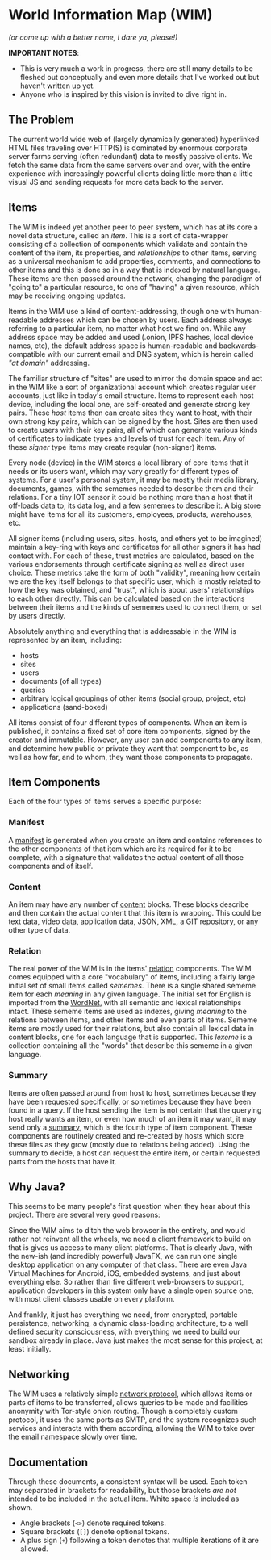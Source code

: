 # World Information Map (WIM)

*(or come up with a better name, I dare ya, please!)*

**IMPORTANT NOTES**:
* This is very much a work in progress, there are still many details to be fleshed out conceptually and even more details that I've worked out but haven't written up yet.
* Anyone who is inspired by this vision is invited to dive right in.

## The Problem

The current world wide web of (largely dynamically generated) hyperlinked HTML files traveling over HTTP(S) is dominated by enormous corporate server farms serving (often redundant) data to mostly passive clients.  We fetch the same data from the same servers over and over, with the entire experience with increasingly powerful clients doing little more than a little visual JS and sending requests for more data back to the server.

## Items

The WIM is indeed yet another peer to peer system, which has at its core a novel data structure, called an *item*.  This is a sort of data-wrapper consisting of a collection of components which validate and contain the content of the item, its properties, and *relationships* to other items, serving as a universal mechanism to add properties, comments, and connections to other items and this is done so in a way that is indexed by natural language.  These items are then passed around the network, changing the paradigm of "going to" a particular resource, to one of "having" a given resource, which may be receiving ongoing updates.

Items in the WIM use a kind of content-addressing, though one with human-readable addresses which can be chosen by users.  Each address always referring to a particular item, no matter what host we find on.  While any address space may be added and used (.onion, IPFS hashes, local device names, etc), the default address space is human-readable and backwards-compatible with our current email and DNS system, which is herein called *"at domain"* addressing.

The familiar structure of "sites" are used to mirror the domain space and act in the WIM like a sort of organizational account which creates regular user accounts, just like in today's email structure.  Items to represent each host device, including the local one, are self-created and generate strong key pairs.  These *host* items then can create sites they want to host, with their own strong key pairs, which can be signed by the host.  Sites are then used to create users with their key pairs, all of which can generate various kinds of certificates to indicate types and levels of trust for each item.  Any of these *signer* type items may create regular (non-signer) items.

Every node (device) in the WIM stores a local library of core items that it needs or its users want, which may vary greatly for different types of systems.  For a user's personal system, it may be mostly their media library, documents, games, with the sememes needed to describe them and their relations.  For a tiny IOT sensor it could be nothing more than a host that it off-loads data to, its data log, and a few sememes to describe it.  A big store might have items for all its customers, employees, products, warehouses, etc.

All signer items (including users, sites, hosts, and others yet to be imagined) maintain a key-ring with keys and certificates for all other signers it has had contact with.  For each of these, trust metrics are calculated, based on the various endorsements through certificate signing as well as direct user choice.  These metrics take the form of both "validity", meaning how certain we are the key itself belongs to that specific user, which is mostly related to how the key was obtained, and "trust", which is about users' relationships to each other directly.  This can be calculated based on the interactions between their items and the kinds of sememes used to connect them, or set by users directly.

Absolutely anything and everything that is addressable in the WIM is represented by an item, including:

* hosts
* sites
* users
* documents (of all types)
* queries
* arbitrary logical groupings of other items (social group, project, etc)
* applications (sand-boxed)

All items consist of four different types of components.  When an item is published, it contains a fixed set of core item components, signed by the creator and immutable.  However, any user can add components to any item, and determine how public or private they want that component to be, as well as how far, and to whom, they want those components to propagate.

## Item Components

Each of the four types of items serves a specific purpose:

### Manifest

A [manifest](item.md#manifest) is generated when you create an item and contains references to the other components of that item which are its required for it to be complete, with a signature that validates the actual content of all those components and of itself.

### Content

An item may have any number of [content](item.md#content) blocks.  These blocks describe and then contain the actual content that this item is wrapping.  This could be text data, video data, application data, JSON, XML, a GIT repository, or any other type of data.

### Relation

The real power of the WIM is in the items' [relation](item.md#relation) components.  The WIM comes equipped with a core "vocabulary" of items, including a fairly large initial set of small items called *sememes*.  There is a single shared sememe item for each *meaning* in any given language.  The initial set for English is imported from the [WordNet](https://wordnet.princeton.edu/), with all semantic and lexical relationships intact.  These sememe items are used as indexes, giving *meaning* to the relations between items, and other items and even parts of items.  Sememe items are mostly used for their relations, but also contain all lexical data in content blocks, one for each language that is supported.  This *lexeme* is a collection containing all the "words" that describe this sememe in a given language.

### Summary

Items are often passed around from host to host, sometimes because they have been requested specifically, or sometimes because they have been found in a query.  If the host sending the item is not certain that the querying host really wants an item, or even how much of an item it may want, it may send only a [summary](item.md#summary), which is the fourth type of item component.  These components are routinely created and re-created by hosts which store these files as they grow (mostly due to relations being added).  Using the summary to decide, a host can request the entire item, or certain requested parts from the hosts that have it.

## Why Java?

This seems to be many people's first question when they hear about this project.  There are several very good reasons:

Since the WIM aims to ditch the web browser in the entirety, and would rather not reinvent all the wheels, we need a client framework to build on that is gives us access to many client platforms.  That is clearly Java, with the new-ish (and incredibly powerful) JavaFX, we can run one single desktop application on any computer of that class.  There are even Java Virtual Machines for Android, iOS, embedded systems, and just about everything else.  So rather than five different web-browsers to support, application developers in this system only have a single open source one, with most client classes usable on every platform.

And frankly, it just has everything we need, from encrypted, portable persistence, networking, a dynamic class-loading architecture, to a well defined security consciousness, with everything we need to build our sandbox already in place.  Java just makes the most sense for this project, at least initially.

## Networking

The WIM uses a relatively simple [network protocol](doc/protocol.md), which allows items or parts of items to be transferred, allows queries to be made and facilities anonymity with Tor-style onion routing.  Though a completely custom protocol, it uses the same ports as SMTP, and the system recognizes such services and interacts with them according, allowing the WIM to take over the email namespace slowly over time.

## Documentation

Through these documents, a consistent syntax will be used.  Each token may separated in brackets for readability, but those brackets *are not* intended to be included in the actual item.  White space *is* included as shown.

- Angle brackets (`<>`) denote required tokens.
- Square brackets (`[]`) denote optional tokens.
- A plus sign (`+`) following a token denotes that multiple iterations of it are allowed.
